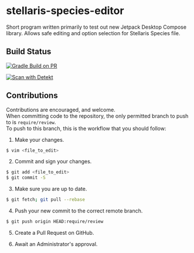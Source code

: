 # stellaris-species-editor

Short program written primarily to test out new Jetpack Desktop Compose library. Allows safe editing and option
selection for Stellaris Species file.

## Build Status

[![Gradle Build on PR](https://github.com/Renegade-Master/stellaris-species-editor/actions/workflows/gradle-build.yml/badge.svg)](https://github.com/Renegade-Master/stellaris-species-editor/actions/workflows/gradle-build.yml)

[![Scan with Detekt](https://github.com/Renegade-Master/stellaris-species-editor/actions/workflows/detekt-static-code-analysis.yml/badge.svg)](https://github.com/Renegade-Master/stellaris-species-editor/actions/workflows/detekt-static-code-analysis.yml)

## Contributions

Contributions are encouraged, and welcome.  
When committing code to the repository, the only permitted branch to push to is `require/review`.  
To push to this branch, this is the workflow that you should follow:

1. Make your changes.

```zsh
$ vim <file_to_edit>
```

2. Commit and sign your changes.

```zsh
$ git add <file_to_edit>
$ git commit -S
```

3. Make sure you are up to date.

```zsh
$ git fetch; git pull --rebase
```

4. Push your new commit to the correct remote branch.

```zsh
$ git push origin HEAD:require/review
```

5. Create a Pull Request on GitHub.

6. Await an Administrator's approval.
